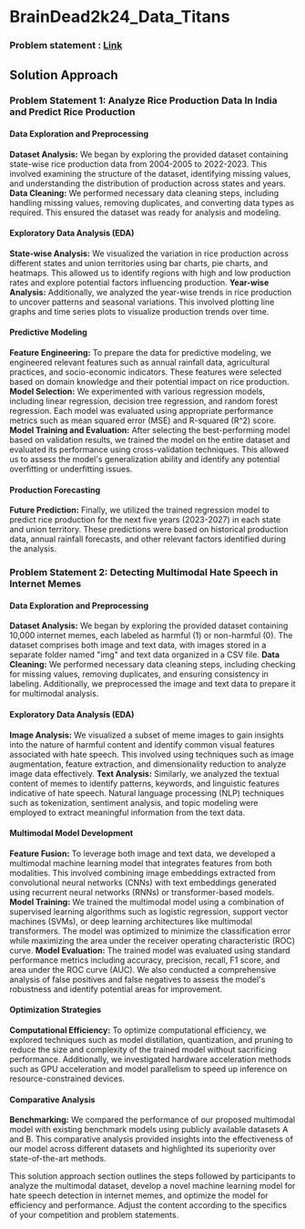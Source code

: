 # BrainDead2k24_Data_Titans

### Problem statement : [Link](https://github.com/Revelation-24/BrainDead2k24)

## Solution Approach

### Problem Statement 1: Analyze Rice Production Data In India and Predict Rice Production

#### Data Exploration and Preprocessing

**Dataset Analysis:** We began by exploring the provided dataset containing state-wise rice production data from 2004-2005 to 2022-2023. This involved examining the structure of the dataset, identifying missing values, and understanding the distribution of production across states and years.
**Data Cleaning:** We performed necessary data cleaning steps, including handling missing values, removing duplicates, and converting data types as required. This ensured the dataset was ready for analysis and modeling.
#### Exploratory Data Analysis (EDA)

**State-wise Analysis:** We visualized the variation in rice production across different states and union territories using bar charts, pie charts, and heatmaps. This allowed us to identify regions with high and low production rates and explore potential factors influencing production.
**Year-wise Analysis:** Additionally, we analyzed the year-wise trends in rice production to uncover patterns and seasonal variations. This involved plotting line graphs and time series plots to visualize production trends over time.
#### Predictive Modeling

**Feature Engineering:** To prepare the data for predictive modeling, we engineered relevant features such as annual rainfall data, agricultural practices, and socio-economic indicators. These features were selected based on domain knowledge and their potential impact on rice production.
**Model Selection:** We experimented with various regression models, including linear regression, decision tree regression, and random forest regression. Each model was evaluated using appropriate performance metrics such as mean squared error (MSE) and R-squared (R^2) score.
**Model Training and Evaluation:** After selecting the best-performing model based on validation results, we trained the model on the entire dataset and evaluated its performance using cross-validation techniques. This allowed us to assess the model's generalization ability and identify any potential overfitting or underfitting issues.
#### Production Forecasting
**Future Prediction:** Finally, we utilized the trained regression model to predict rice production for the next five years (2023-2027) in each state and union territory. These predictions were based on historical production data, annual rainfall forecasts, and other relevant factors identified during the analysis.

### Problem Statement 2: Detecting Multimodal Hate Speech in Internet Memes

#### Data Exploration and Preprocessing
**Dataset Analysis:** We began by exploring the provided dataset containing 10,000 internet memes, each labeled as harmful (1) or non-harmful (0). The dataset comprises both image and text data, with images stored in a separate folder named "img" and text data organized in a CSV file.
**Data Cleaning:** We performed necessary data cleaning steps, including checking for missing values, removing duplicates, and ensuring consistency in labeling. Additionally, we preprocessed the image and text data to prepare it for multimodal analysis.
#### Exploratory Data Analysis (EDA)
**Image Analysis:** We visualized a subset of meme images to gain insights into the nature of harmful content and identify common visual features associated with hate speech. This involved using techniques such as image augmentation, feature extraction, and dimensionality reduction to analyze image data effectively.
**Text Analysis:** Similarly, we analyzed the textual content of memes to identify patterns, keywords, and linguistic features indicative of hate speech. Natural language processing (NLP) techniques such as tokenization, sentiment analysis, and topic modeling were employed to extract meaningful information from the text data.
#### Multimodal Model Development
**Feature Fusion:** To leverage both image and text data, we developed a multimodal machine learning model that integrates features from both modalities. This involved combining image embeddings extracted from convolutional neural networks (CNNs) with text embeddings generated using recurrent neural networks (RNNs) or transformer-based models.
**Model Training:** We trained the multimodal model using a combination of supervised learning algorithms such as logistic regression, support vector machines (SVMs), or deep learning architectures like multimodal transformers. The model was optimized to minimize the classification error while maximizing the area under the receiver operating characteristic (ROC) curve.
**Model Evaluation:** The trained model was evaluated using standard performance metrics including accuracy, precision, recall, F1 score, and area under the ROC curve (AUC). We also conducted a comprehensive analysis of false positives and false negatives to assess the model's robustness and identify potential areas for improvement.
#### Optimization Strategies
**Computational Efficiency:** To optimize computational efficiency, we explored techniques such as model distillation, quantization, and pruning to reduce the size and complexity of the trained model without sacrificing performance. Additionally, we investigated hardware acceleration methods such as GPU acceleration and model parallelism to speed up inference on resource-constrained devices.
#### Comparative Analysis
**Benchmarking:** We compared the performance of our proposed multimodal model with existing benchmark models using publicly available datasets A and B. This comparative analysis provided insights into the effectiveness of our model across different datasets and highlighted its superiority over state-of-the-art methods.

This solution approach section outlines the steps followed by participants to analyze the multimodal dataset, develop a novel machine learning model for hate speech detection in internet memes, and optimize the model for efficiency and performance. Adjust the content according to the specifics of your competition and problem statements.
